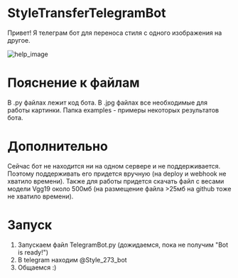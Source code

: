 # StyleTransferTelegramBot
Привет! Я телеграм бот для переноса стиля с одного изображения на другое.

![help_image](https://user-images.githubusercontent.com/45244186/123598579-594f5080-d7fd-11eb-8f50-071d22464abd.jpg)
# Пояснение к файлам
В .py файлах лежит код бота. В .jpg файлах все необходимые для работы картинки. Папка examples - примеры некоторых результатов бота.
# Дополнительно
Сейчас бот не находится ни на одном сервере и не поддерживается. Поэтому поддерживать его придется вручную (на deploy и webhook не хватило времени).
Также для работы придется скачать файл с весами модели Vgg19 около 500мб (на размещение файла >25мб на github тоже не хватило времени).
# Запуск
1) Запускаем файл TelegramBot.py (дожидаемся, пока не получим "Bot is ready!")
2) В telegram находим @Style_273_bot
3) Общаемся :)

